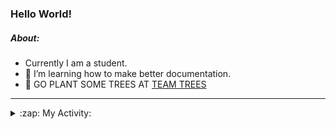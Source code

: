 ### Hello World!

##### About:
- Currently I am a student.
- 🌱 I’m learning how to make better documentation.
- 🌱 GO PLANT SOME TREES AT [TEAM TREES](https://teamtrees.org/)

---
<details>
  <summary>:zap: My Activity:</summary>
  
<!--START_SECTION:waka-->
![Code Time](http://img.shields.io/badge/Code%20Time-1%2C115%20hrs%2059%20mins-blue)

**I'm a Night 🦉** 

```text
🌞 Morning                1415 commits        ██░░░░░░░░░░░░░░░░░░░░░░░   09.25 % 
🌆 Daytime                5276 commits        █████████░░░░░░░░░░░░░░░░   34.50 % 
🌃 Evening                4399 commits        ███████░░░░░░░░░░░░░░░░░░   28.76 % 
🌙 Night                  4204 commits        ███████░░░░░░░░░░░░░░░░░░   27.49 % 
```
📅 **I'm Most Productive on Wednesday** 

```text
Monday                   2311 commits        ████░░░░░░░░░░░░░░░░░░░░░   15.11 % 
Tuesday                  1858 commits        ███░░░░░░░░░░░░░░░░░░░░░░   12.15 % 
Wednesday                3621 commits        ██████░░░░░░░░░░░░░░░░░░░   23.68 % 
Thursday                 1930 commits        ███░░░░░░░░░░░░░░░░░░░░░░   12.62 % 
Friday                   1526 commits        ██░░░░░░░░░░░░░░░░░░░░░░░   09.98 % 
Saturday                 1384 commits        ██░░░░░░░░░░░░░░░░░░░░░░░   09.05 % 
Sunday                   2664 commits        ████░░░░░░░░░░░░░░░░░░░░░   17.42 % 
```


📊 **This Week I Spent My Time On** 

```text
🔥 Editors: 
VS Code                  5 hrs 42 mins       █████████████████████████   100.00 % 

🐱‍💻 Projects: 
praise                   4 hrs 25 mins       ███████████████████░░░░░░   77.70 % 
CSF22                    1 hr 16 mins        ██████░░░░░░░░░░░░░░░░░░░   22.23 % 
ai                       0 secs              ░░░░░░░░░░░░░░░░░░░░░░░░░   00.08 % 
```


 Last Updated on 25/04/2023 07:07:55 UTC
<!--END_SECTION:waka-->
</details>
